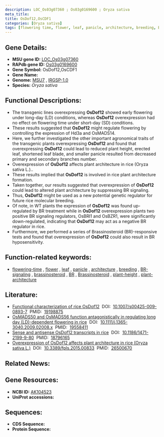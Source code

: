 ```yaml
---
description: LOC_Os03g07360 ; Os03g0169600 ; Oryza sativa
meta_title:
title: OsDof12,OsCDF1
categories: [Oryza sativa]
tags: [flowering time, flower, leaf, panicle, architecture, breeding, BR signaling, brassinosteroid,  BR , Brassinosteroid, plant height, plant architecture]
---
```


## Gene Details:
- **MSU gene ID:** [LOC_Os03g07360](http://rice.uga.edu/cgi-bin/ORF_infopage.cgi?orf=LOC_Os03g07360)  
- **RAPdb gene ID:** [Os03g0169600](https://rapdb.dna.affrc.go.jp/locus/?name=Os03g0169600)  
- **Gene Symbol:** OsDof12,OsCDF1
- **Gene Name:**
- **Genome:**  [MSU7](http://rice.uga.edu/)&nbsp;,&nbsp;[IRGSP-1.0](https://rapdb.dna.affrc.go.jp/download/irgsp1.html)
- **Species:** *Oryza sativa*

## Functional Descriptions:
   - The transgenic lines overexpressing **OsDof12** showed early flowering under long-day (LD) conditions, whereas **OsDof12** overexpression had no effect on flowering time under short-day (SD) conditions.
   - These results suggested that **OsDof12** might regulate flowering by controlling the expression of Hd3a and OsMADS14.
   - Here, we further investigated the other important agronomical traits of the transgenic plants overexpressing **OsDof12** and found that overexpressing **OsDof12** could lead to reduced plant height, erected leaf, shortened leaf blade, and smaller panicle resulted from decreased primary and secondary branches number.
   - Overexpression of **OsDof12** affects plant architecture in rice (Oryza sativa L.)..
   - These results implied that **OsDof12** is involved in rice plant architecture formation.
   - Taken together, our results suggested that overexpression of **OsDof12** could lead to altered plant architecture by suppressing BR signaling.
   - Thus, **OsDof12** might be used as a new potential genetic regulator for future rice molecular breeding.
   - Of note, in WT plants the expression of **OsDof12** was found up-regulated by BR treatment while in **OsDof12** overexpression plants two positive BR signaling regulators, OsBRI1 and OsBZR1, were significantly down-regulated, indicating that **OsDof12** may act as a negative BR regulator in rice.
   - Furthermore, we performed a series of Brassinosteroid (BR)-responsive tests and found that overexpression of **OsDof12** could also result in BR hyposensitivity.

## Function-related keywords:
   - [flowering-time](/tags/flowering-time/)&nbsp;,&nbsp;[flower](/tags/flower/)&nbsp;,&nbsp;[leaf](/tags/leaf/)&nbsp;,&nbsp;[panicle](/tags/panicle/)&nbsp;,&nbsp;[architecture](/tags/architecture/)&nbsp;,&nbsp;[breeding](/tags/breeding/)&nbsp;,&nbsp;[BR-signaling](/tags/BR-signaling/)&nbsp;,&nbsp;[brassinosteroid](/tags/brassinosteroid/)&nbsp;,&nbsp;[BR](/tags/BR/)&nbsp;,&nbsp;[Brassinosteroid](/tags/Brassinosteroid/)&nbsp;,&nbsp;[plant-height](/tags/plant-height/)&nbsp;,&nbsp;[plant-architecture](/tags/plant-architecture/)

## Literature:
   - [Functional characterization of rice OsDof12](https://www.doi.org/10.1007/s00425-009-0893-7)&nbsp;&nbsp;DOI:&nbsp;&nbsp;[10.1007/s00425-009-0893-7](https://www.doi.org/10.1007/s00425-009-0893-7)&nbsp;&nbsp;PMID:&nbsp;&nbsp;[19198875](https://pubmed.ncbi.nlm.nih.gov/19198875/)
   - [OsMADS50 and OsMADS56 function antagonistically in regulating long day (LD)-dependent flowering in rice](https://www.doi.org/10.1111/j.1365-3040.2009.02008.x)&nbsp;&nbsp;DOI:&nbsp;&nbsp;[10.1111/j.1365-3040.2009.02008.x](https://www.doi.org/10.1111/j.1365-3040.2009.02008.x)&nbsp;&nbsp;PMID:&nbsp;&nbsp;[19558411](https://pubmed.ncbi.nlm.nih.gov/19558411/)
   - [Sense and antisense OsDof12 transcripts in rice](https://www.doi.org/10.1186/1471-2199-9-80)&nbsp;&nbsp;DOI:&nbsp;&nbsp;[10.1186/1471-2199-9-80](https://www.doi.org/10.1186/1471-2199-9-80)&nbsp;&nbsp;PMID:&nbsp;&nbsp;[18796165](https://pubmed.ncbi.nlm.nih.gov/18796165/)
   - [Overexpression of OsDof12 affects plant architecture in rice (Oryza sativa L.)](https://www.doi.org/10.3389/fpls.2015.00833)&nbsp;&nbsp;DOI:&nbsp;&nbsp;[10.3389/fpls.2015.00833](https://www.doi.org/10.3389/fpls.2015.00833)&nbsp;&nbsp;PMID:&nbsp;&nbsp;[26500670](https://pubmed.ncbi.nlm.nih.gov/26500670/)

## Related News:

## Gene Resources:
- **NCBI ID:**  [AK104523](http://www.ncbi.nlm.nih.gov/nuccore/AK104523)
- **UniProt accessions:** [](https://www.uniprot.org/uniprotkb//entry)

## Sequences:
- **CDS Sequence:**
- **Protein Sequence:**
